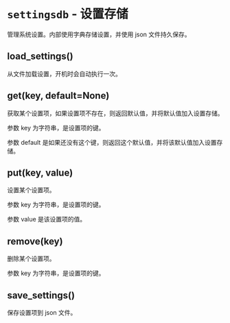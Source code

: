 # `settingsdb` - 设置存储

管理系统设置。内部使用字典存储设置，并使用 json 文件持久保存。

## load_settings()

从文件加载设置，开机时会自动执行一次。

## get(key, default=None)

获取某个设置项，如果设置项不存在，则返回默认值，并将默认值加入设置存储。

参数 key 为字符串，是设置项的键。

参数 default 是如果还没有这个键，则返回这个默认值，并将该默认值加入设置存储。

## put(key, value)

设置某个设置项。

参数 key 为字符串，是设置项的键。

参数 value 是该设置项的值。

## remove(key)

删除某个设置项。

参数 key 为字符串，是设置项的键。

## save_settings()

保存设置项到 json 文件。